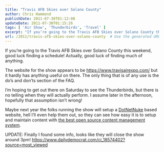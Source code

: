 ```yaml
---
title: "Travis AFB Skies over Solano County"
author: Chris Hammond
publishDate: 2011-07-30T01:12:08
updateDate: 2011-07-30T01:15:26
tags: [ 'Air Show', 'Thunderbirds', 'Travel' ]
excerpt: "If you’re going to the Travis AFB Skies over Solano County this weekend, good luck finding a schedule! Actually, good luck of finding much of anything.  The website for the show appears to be https://www.travisairexpo.com/ but it hardly has anything useful on there. The only thing that is of any use is the do’s and don’ts section of the FAQ.  I’m hoping to get out there on Saturday to see the Thunderbirds, but there is no telling when they will actually perform. I assume later in the afternoon, hopefully that assumption isn’t wrong!  Maybe next year the folks running the show will setup a DotNetNuke based website, hell I’ll even help them out, so they can see how easy it is to setup and maintain content with the best open source content management system.  UPDATE: Finally I found some info, looks like they will close the show around 3pm! https://www.dailydemocrat.com/ci_18574402?source=most_viewed"
url: /2011/travis-afb-skies-over-solano-county  # Use the generated URL with year
---
```

<p>If you’re going to the Travis AFB Skies over Solano County this weekend, good luck finding a schedule! Actually, good luck of finding much of anything.</p>  <p>The website for the show appears to be <a href="https://www.travisairexpo.com/">https://www.travisairexpo.com/</a> but it hardly has anything useful on there. The only thing that is of any use is the do’s and don’ts section of the FAQ.</p>  <p>I’m hoping to get out there on Saturday to see the Thunderbirds, but there is no telling when they will actually perform. I assume later in the afternoon, hopefully that assumption isn’t wrong!</p>  <p>Maybe next year the folks running the show will setup a <a href="https://www.dotnetnuke.com/" target="_blank">DotNetNuke</a> based website, hell I’ll even help them out, so they can see how easy it is to setup and maintain content with <a href="https://www.dotnetnuke.com">the best open source content management system</a>.</p>  <p>UPDATE: Finally I found some info, looks like they will close the show around 3pm! <a href="https://www.dailydemocrat.com/ci_18574402?source=most_viewed">https://www.dailydemocrat.com/ci_18574402?source=most_viewed</a></p>
